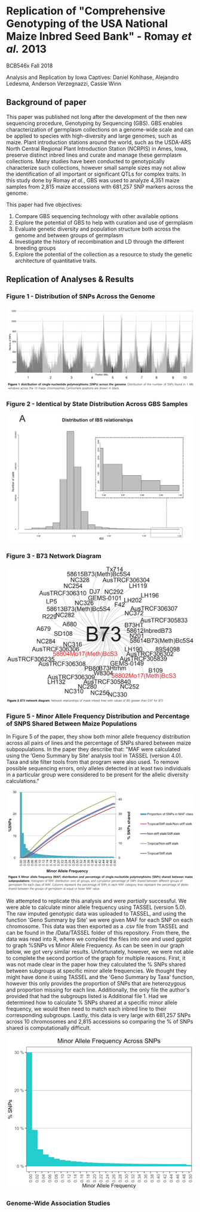 # Replication of "Comprehensive Genotyping of the USA National Maize Inbred Seed Bank" - Romay *et al.* 2013
BCB546x Fall 2018

Analysis and Replication by Iowa Captives: Daniel Kohlhase, Alejandro Ledesma, Anderson Verzegnazzi, Cassie Winn



## Background of paper

This paper was published not long after the development of the then new sequencing procedure, Genotyping by Sequencing (GBS). GBS enables characterization of germplasm collections on a genome-wide scale and can be applied to species with high-diversity and large genomes, such as maize. Plant introduction stations around the world, such as the USDA-ARS North Central Regional Plant Introduction Station (NCRPIS) in Ames, Iowa, preserve distinct inbred lines and curate and manage these germplasm collections. Many studies have been conducted to genotypically characterize such collections, however small sample sizes may not allow the identification of all important or significant QTLs for complex traits. In this study done by Romay *et al.*, GBS was used to analyze 4,351 maize samples from 2,815 maize accessions with 681,257 SNP markers across the genome.

This paper had five objectives:

1. Compare GBS sequencing technology with other available options
2. Explore the potential of GBS to help with curation and use of germplasm
3. Evaluate genetic diversity and population structure both across the genome and between groups of germplasm
4. Investigate the history of recombination and LD through the different breeding groups
5. Explore the potential of the collection as a resource to study the genetic architecture of quantitative traits.

## Replication of Analyses & Results
### Figure 1 - Distribution of SNPs Across the Genome
![](./Figures/Romay_et_al/Fig1.png)


### Figure 2 - Identical by State Distribution Across GBS Samples
![](./Figures/Romay_et_al/Fig2.png)



### Figure 3 - B73 Network Diagram
![](./Figures/Romay_et_al/Fig3.png)


### Figure 5 - Minor Allele Frequency Distribution and Percentage of SNPS Shared Between Maize Populations
In Figure 5 of the paper, they show both minor allele frequency distribution across all pairs of lines and the percentage of SNPs shared between maize subpopulations. In the paper they describe that: "MAF were calculated using the ‘Geno Summary by Site’
analysis tool in TASSEL (version 4.0). Taxa and site
filter tools from that program were also used. To remove possible sequencing errors, only alleles detected in at least two individuals in a particular group were considered to be present for the allelic diversity calculations."


![](./Figures/Romay_et_al/Fig5.png)

We attempted to replicate this analysis and were *partially* successful. We were able to calculate minor allele frequency using TASSEL (version 5.0). The raw imputed genotypic data was uploaded to TASSEL, and using the function 'Geno Summary by Site' we were given MAF for each SNP on each chromosome. This data was then exported as a .csv file from TASSEL and can be found in the /Data/TASSEL folder of this repository. From there, the data was read into R, where we compiled the files into one and used ggplot to graph %SNPs vs Minor Allele Frequency. As can be seen in our graph below, we got very similar results. Unfortunately, however, we were not able to complete the second portion of the graph for multiple reasons. First, it was not made clear in the paper how they calculated the % SNPs shared between subgroups at specific minor allele frequencies. We thought they might have done it using TASSEL and the 'Geno Summary by Taxa' function, however this only provides the proportion of SNPs that are heterozygous and proportion missing for each line. Additionally, the only file the author's provided that had the subgroups listed is Additional file 1. Had we determined how to calculate % SNPs shared at a specific minor allele frequency, we would then need to match each inbred line to their corresponding subgroups. Lastly, this data is very large with 681,257 SNPs across 10 chromosomes and 2,815 accessions so comparing the % of SNPs shared is computationally difficult.

![](./Figures/Iowa_Captives/Fig5.png)

### Genome-Wide Association Studies


